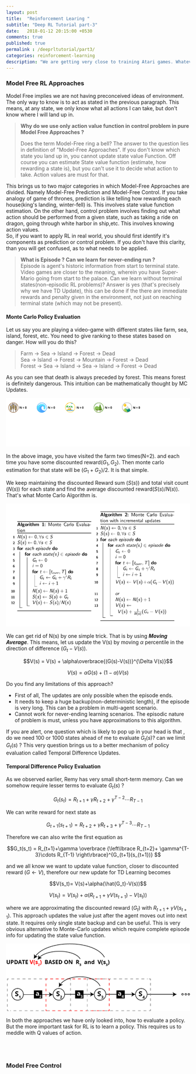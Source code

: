 ```yaml
---
layout: post
title:  "Reinforcement Learing "
subtitle: "Deep RL Tutorial part-3"
date:   2018-01-12 20:15:00 +0530
comments: true
published: true
permalink : /deeprltutorial/part3/
categories: reinforcement-learning
description: "We are getting very close to training Atari games. Whatever we learning in part-2 involves extreme assumptions about environment. Here we will try and learn techniques which can work in any environment"
---
```


### Model Free RL Approaches
Model Free implies we are not having preconceived ideas of environment. The only way to know is to act as stated in the previous paragraph. This means, at any state, we only know what all actions I can take, but don't know where I will land up in. 

> **Why do we use only action value function in control problem in pure Model Free Approaches ?**  
>  
> Does the term Model-Free ring a bell? The answer to the question lies in definition of "Model-Free Approaches". If you don't know which state you land up in, you cannot update state value Function. Off course you can estimate State value function (estimate, how rewarding a state is), but you can't use it to decide what action to take. Action values are must for that.  
  
This brings us to two major categories in which Model-Free Approaches are divided. Namely Model-Free Prediction and Model-Free Control. If you take analogy of game of thrones, prediction is like telling how rewarding each house(king's landing, winter-fell) is. This involves state value function estimation. On the other hand, control problem involves finding out what action should be performed from a given state, such as taking a ride on dragon, going through white harbor in ship,etc. This involves knowing action values.  
So, if you want to apply RL in real world, you should first identify it's components as prediction or control problem. If you don't have this clarity, than you will get confused, as to what needs to be applied.  
  
> **What is Episode ? Can we learn for never-ending run ?**  
> Episode is agent's historic information from start to terminal state. Video games are closer to the meaning, wherein you have Super-Mario going from start to the palace. 
> Can we learn without terminal states(non-episodic RL problems)? Answer is yes (that's precisely why we have TD Update), this can be done if the there are immediate rewards and penalty given in the environment, not just on reaching terminal state (which may not be present).


#### Monte Carlo Policy Evaluation
Let us say you are playing a video-game with different states like farm, sea, island, forest, etc. You need to give ranking to these states based on danger. How will you do this?
> Farm $\rightarrow$ Sea $\rightarrow$ Island $\rightarrow$ Forest $\rightarrow$ Dead  
> Sea $\rightarrow$  Island $\rightarrow$ Forest $\rightarrow$ Mountain $\rightarrow$ Forest $\rightarrow$ Dead  
> Forest $\rightarrow$ Sea $\rightarrow$  Island $\rightarrow$ Sea $\rightarrow$ Island $\rightarrow$ Forest $\rightarrow$ Dead

As you can see that death is always preceded by forest. This means forest is definitely dangerous. This intuition can be mathematically thought by MC Updates.

![ Monte Carlo Update ](/assets/img/montecarloupdate.gif)

In the above image, you have visited the farm two times(N=2). and each time you have some discounted reward$(G_1,G_2)$. Then monte carlo estimation for that state will be $(G_1+G_2)/2$. It is that simple.  
  
We keep maintaining the discounted Reward sum ($S(s)$) and total visit count ($N(s)$) for each state and find the average discounted reward($S(s)/N(s)$). That's what Monte Carlo Algorithm is.

![ Monte Carlo Algorithm ](/assets/img/montecarloalgo.png)

We can get rid of N(s) by one simple trick. That is by using ***Moving Average***.  This means, let us update the V(s) by moving $\alpha$ percentile in the direction of difference $(G_t-V(s))$.  

$$V(s) = V(s) + \alpha\overbrace{(G(s)-V(s))}^{\Delta V(s)}$$  

$$V(s) = \alpha G(s) + (1-\alpha )V(s)$$ 

Do you find any limitations of this approach?  
* First of all, The updates are only possible when the episode ends.  
* It needs to keep a huge backup(non-deterministic length), if the episode is very long. This can be a problem in multi-agent scenario.  
* Cannot work for never-ending learning scenarios. The episodic nature of problem is must, unless you have approximations to this algorithm. 


If you are alert, one question which is likely to pop up in your head is that , do we need 100 or 1000 states ahead of me to evaluate $G_t(s)$? can we limit $G_t(s)$ ?  This very question brings us to a better mechanism of policy evaluation called Temporal Difference Updates. 


#### Temporal Difference Policy Evaluation

As we observed earlier, Remy has very small short-term memory. Can we somehow require lesser terms to evaluate $G_t(s)$ ?

$$G_t(s_t) = R_{t+1}+\gamma R_{t+2}+ \gamma^{T-2}\cdots R_{T-1} $$

We can write reward for next state as 

$$G_{t+1}(s_{t+1}) = R_{t+2}+\gamma R_{t+3}+ \gamma^{T-3}\cdots R_{T-1} $$

Therefore we can also write the first equation as 

$$G_t(s_t) = R_{t+1}+\gamma \overbrace {\left\lbrace R_{t+2}+ \gamma^{T-3}\cdots R_{T-1} \right\rbrace}^{G_{t+1}(s_{t+1})} $$

and we all know we want to update value function, closer to discounted reward $(G\leftarrow V)$, therefore our new update for TD Learning becomes 

$$V(s_t)= V(s)+\alpha(\hat{G_t}-V(s))$$

$$V(s_t)= V(s_t)+\alpha(R_{t+1}+\gamma V(s_{t+1})-V(s_t))$$

where we are approximating the  discounted reward $(G_t)$ with $R_{t+1}+\gamma V(s_{t+1})$. This approach updates the value just after the agent moves out into next state. It requires only single state backup and can be useful. This is very obvious alternative to Monte-Carlo updates which require complete episode info for updating the state value function.

![ Temporal Difference Updates ](/assets/img/td-update.png)

In both the approaches we have only looked into, how to evaluate a policy. But the more important task for RL is to learn a policy. This requires us to meddle with Q values of action. 
  
&nbsp;&nbsp;  
&nbsp;&nbsp;  

### Model Free Control
&nbsp;&nbsp;  